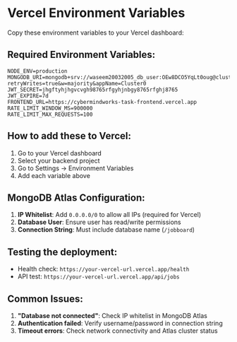 # Vercel Environment Variables

Copy these environment variables to your Vercel dashboard:

## Required Environment Variables:

```
NODE_ENV=production
MONGODB_URI=mongodb+srv://waseem20032005_db_user:OEw8DCO5YqLt0oug@cluster0.a7qtijt.mongodb.net/jobboard?retryWrites=true&w=majority&appName=Cluster0
JWT_SECRET=jhgftyhjhgvcvgh98765rfgyhjnbgy8765rfghj8765
JWT_EXPIRE=7d
FRONTEND_URL=https://cybermindworks-task-frontend.vercel.app
RATE_LIMIT_WINDOW_MS=900000
RATE_LIMIT_MAX_REQUESTS=100
```

## How to add these to Vercel:

1. Go to your Vercel dashboard
2. Select your backend project
3. Go to Settings → Environment Variables
4. Add each variable above

## MongoDB Atlas Configuration:

1. **IP Whitelist**: Add `0.0.0.0/0` to allow all IPs (required for Vercel)
2. **Database User**: Ensure user has read/write permissions
3. **Connection String**: Must include database name (`/jobboard`)

## Testing the deployment:

- Health check: `https://your-vercel-url.vercel.app/health`
- API test: `https://your-vercel-url.vercel.app/api/jobs`

## Common Issues:

1. **"Database not connected"**: Check IP whitelist in MongoDB Atlas
2. **Authentication failed**: Verify username/password in connection string
3. **Timeout errors**: Check network connectivity and Atlas cluster status